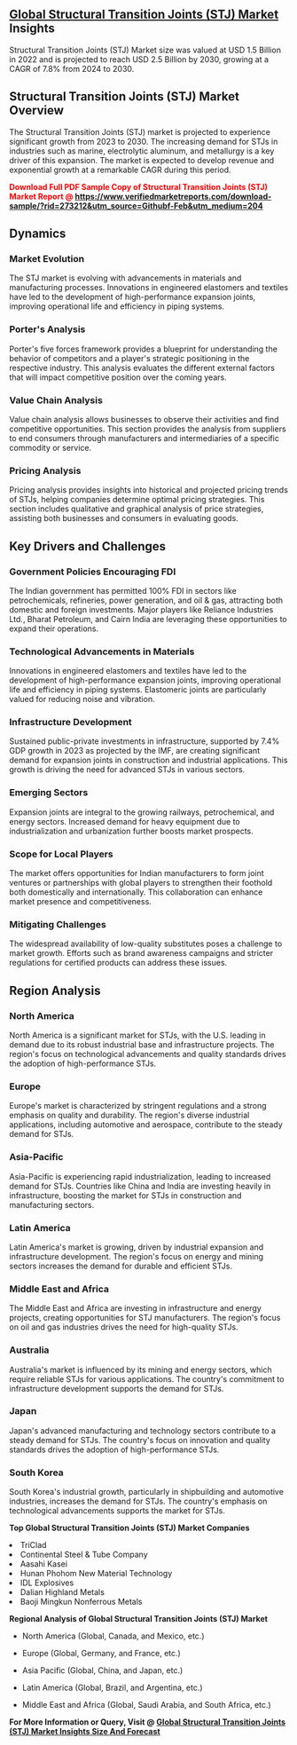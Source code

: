 <h2><a href="https://www.verifiedmarketreports.com/download-sample/?rid=273212&amp;utm_source=Githubf&amp;utm_medium=204" target="_blank">Global Structural Transition Joints (STJ) Market</a> Insights</h2><p>Structural Transition Joints (STJ) Market size was valued at USD 1.5 Billion in 2022 and is projected to reach USD 2.5 Billion by 2030, growing at a CAGR of 7.8% from 2024 to 2030.</p><p> <h2>Structural Transition Joints (STJ) Market Overview</h2> <p>The Structural Transition Joints (STJ) market is projected to experience significant growth from 2023 to 2030. The increasing demand for STJs in industries such as marine, electrolytic aluminum, and metallurgy is a key driver of this expansion. The market is expected to develop revenue and exponential growth at a remarkable CAGR during this period. </p> <p><strong><p><span class=""><span style="color: #ff0000;"><strong>Download Full PDF Sample Copy of Structural Transition Joints (STJ) Market Report</strong> @ </span><a href="https://www.verifiedmarketreports.com/download-sample/?rid=273212&amp;utm_source=Githubf-Feb&amp;utm_medium=204" target="_blank">https://www.verifiedmarketreports.com/download-sample/?rid=273212&amp;utm_source=Githubf-Feb&amp;utm_medium=204</a></span></p></strong></p> <h2>Dynamics</h2> <h3>Market Evolution</h3> <p>The STJ market is evolving with advancements in materials and manufacturing processes. Innovations in engineered elastomers and textiles have led to the development of high-performance expansion joints, improving operational life and efficiency in piping systems. </p> <h3>Porter's Analysis</h3> <p>Porter's five forces framework provides a blueprint for understanding the behavior of competitors and a player's strategic positioning in the respective industry. This analysis evaluates the different external factors that will impact competitive position over the coming years. </p> <h3>Value Chain Analysis</h3> <p>Value chain analysis allows businesses to observe their activities and find competitive opportunities. This section provides the analysis from suppliers to end consumers through manufacturers and intermediaries of a specific commodity or service. </p> <h3>Pricing Analysis</h3> <p>Pricing analysis provides insights into historical and projected pricing trends of STJs, helping companies determine optimal pricing strategies. This section includes qualitative and graphical analysis of price strategies, assisting both businesses and consumers in evaluating goods. </p> <h2>Key Drivers and Challenges</h2> <h3>Government Policies Encouraging FDI</h3> <p>The Indian government has permitted 100% FDI in sectors like petrochemicals, refineries, power generation, and oil & gas, attracting both domestic and foreign investments. Major players like Reliance Industries Ltd., Bharat Petroleum, and Cairn India are leveraging these opportunities to expand their operations. </p> <h3>Technological Advancements in Materials</h3> <p>Innovations in engineered elastomers and textiles have led to the development of high-performance expansion joints, improving operational life and efficiency in piping systems. Elastomeric joints are particularly valued for reducing noise and vibration. </p> <h3>Infrastructure Development</h3> <p>Sustained public-private investments in infrastructure, supported by 7.4% GDP growth in 2023 as projected by the IMF, are creating significant demand for expansion joints in construction and industrial applications. This growth is driving the need for advanced STJs in various sectors. </p> <h3>Emerging Sectors</h3> <p>Expansion joints are integral to the growing railways, petrochemical, and energy sectors. Increased demand for heavy equipment due to industrialization and urbanization further boosts market prospects. </p> <h3>Scope for Local Players</h3> <p>The market offers opportunities for Indian manufacturers to form joint ventures or partnerships with global players to strengthen their foothold both domestically and internationally. This collaboration can enhance market presence and competitiveness. </p> <h3>Mitigating Challenges</h3> <p>The widespread availability of low-quality substitutes poses a challenge to market growth. Efforts such as brand awareness campaigns and stricter regulations for certified products can address these issues. </p> <h2>Region Analysis</h2> <h3>North America</h3> <p>North America is a significant market for STJs, with the U.S. leading in demand due to its robust industrial base and infrastructure projects. The region's focus on technological advancements and quality standards drives the adoption of high-performance STJs. </p> <h3>Europe</h3> <p>Europe's market is characterized by stringent regulations and a strong emphasis on quality and durability. The region's diverse industrial applications, including automotive and aerospace, contribute to the steady demand for STJs. </p> <h3>Asia-Pacific</h3> <p>Asia-Pacific is experiencing rapid industrialization, leading to increased demand for STJs. Countries like China and India are investing heavily in infrastructure, boosting the market for STJs in construction and manufacturing sectors. </p> <h3>Latin America</h3> <p>Latin America's market is growing, driven by industrial expansion and infrastructure development. The region's focus on energy and mining sectors increases the demand for durable and efficient STJs. </p> <h3>Middle East and Africa</h3> <p>The Middle East and Africa are investing in infrastructure and energy projects, creating opportunities for STJ manufacturers. The region's focus on oil and gas industries drives the need for high-quality STJs. </p> <h3>Australia</h3> <p>Australia's market is influenced by its mining and energy sectors, which require reliable STJs for various applications. The country's commitment to infrastructure development supports the demand for STJs. </p> <h3>Japan</h3> <p>Japan's advanced manufacturing and technology sectors contribute to a steady demand for STJs. The country's focus on innovation and quality standards drives the adoption of high-performance STJs. </p> <h3>South Korea</h3> <p>South Korea's industrial growth, particularly in shipbuilding and automotive industries, increases the demand for STJs. The country's emphasis on technological advancements supports the market for STJs.</p><p><strong>Top Global Structural Transition Joints (STJ) Market Companies</strong></p><div data-test-id=""><p><li>TriClad</li><li> Continental Steel & Tube Company</li><li> Aasahi Kasei</li><li> Hunan Phohom New Material Technology</li><li> IDL Explosives</li><li> Dalian Highland Metals</li><li> Baoji Mingkun Nonferrous Metals</li></p><div><strong>Regional Analysis of&nbsp;Global Structural Transition Joints (STJ) Market</strong></div><ul><li dir="ltr"><p dir="ltr">North America&nbsp;(Global, Canada, and Mexico, etc.)</p></li><li dir="ltr"><p dir="ltr">Europe (Global, Germany, and France, etc.)</p></li><li dir="ltr"><p dir="ltr">Asia Pacific&nbsp;(Global, China, and Japan, etc.)</p></li><li dir="ltr"><p dir="ltr">Latin America&nbsp;(Global, Brazil, and Argentina, etc.)</p></li><li dir="ltr">Middle East and Africa&nbsp;(Global, Saudi Arabia, and South Africa, etc.)</li></ul><p><strong>For More Information or Query, Visit @&nbsp;</strong><strong><a href="https://www.verifiedmarketreports.com/product/structural-transition-joints-stj-market/?utm_source=Githubf&amp;utm_medium=204" target="_blank">Global Structural Transition Joints (STJ) Market Insights Size And Forecast</a></strong></p></div>
